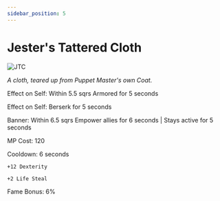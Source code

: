 ```yaml
---
sidebar_position: 5
---
```


# Jester's Tattered Cloth

![JTC](https://vwiki.valorserver.com/api/item/picture/jester's%20tattered%20cloth)

<i>A cloth, teared up from Puppet Master's own Coat.</i>

Effect on Self: Within 5.5 sqrs Armored for 5 seconds

Effect on Self: Berserk for 5 seconds

Banner: Within 6.5 sqrs Empower allies for 6 seconds | Stays active for 5 seconds

MP Cost: 120

Cooldown: 6 seconds

    +12 Dexterity
    
    +2 Life Steal

Fame Bonus: 6%
